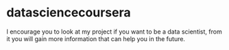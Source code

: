 # datasciencecoursera
I encourage you to look at my project if you want to be a data scientist, from it you will gain more information that can help you in the future.
